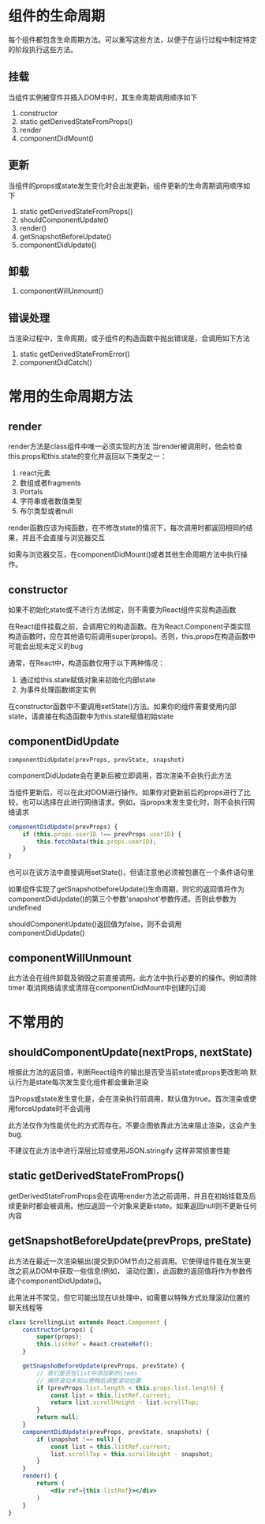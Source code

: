 # 组件的生命周期
每个组件都包含生命周期方法。可以重写这些方法，以便于在运行过程中制定特定的阶段执行这些方法。

## 挂载
当组件实例被穿件并插入DOM中时，其生命周期调用顺序如下
1. constructor
2. static getDerivedStateFromProps()
3. render
4. componentDidMount()

## 更新
当组件的props或state发生变化时会出发更新。组件更新的生命周期调用顺序如下
1. static getDerivedStateFromProps()
2. shouldComponentUpdate()
3. render()
4. getSnapshotBeforeUpdate()
5. componentDidUpdate()



## 卸载
1. componentWillUnmount()

## 错误处理
当渲染过程中，生命周期，或子组件的构造函数中抛出错误是，会调用如下方法
1. static getDerivedStateFromError()
2. componentDidCatch()


# 常用的生命周期方法

## render
render方法是class组件中唯一必须实现的方法
当render被调用时，他会检查this.props和this.state的变化并返回以下类型之一：
1. react元素
2. 数组或者fragments
3. Portals
4. 字符串或者数值类型
5. 布尔类型或者null

render函数应该为纯函数，在不修改state的情况下，每次调用时都返回相同的结果，并且不会直接与浏览器交互

如需与浏览器交互，在componentDidMount()或者其他生命周期方法中执行操作。

## constructor
如果不初始化state或不进行方法绑定，则不需要为React组件实现构造函数

在React组件挂载之前，会调用它的构造函数。在为React.Component子类实现构造函数时，应在其他语句前调用super(props)。否则，this.props在构造函数中可能会出现未定义的bug

通常，在React中，构造函数仅用于以下两种情况：
1. 通过给this.state赋值对象来初始化内部state
2. 为事件处理函数绑定实例

在constructor函数中不要调用setState()方法。如果你的组件需要使用内部state，请直接在构造函数中为this.state赋值初始state


## componentDidUpdate
`componentDidUpdate(prevProps, prevState, snapshot)`

componentDidUpdate会在更新后被立即调用，首次渲染不会执行此方法

当组件更新后，可以在此对DOM进行操作。如果你对更新前后的props进行了比较，也可以选择在此进行网络请求。例如，当props未发生变化时，则不会执行网络请求
```jsx
componentDidUpdate(prevProps) {
    if (this.props.userID !== prevProps.userID) {
        this.fetchData(this.props.userID);
    }
}
```

也可以在该方法中直接调用setState()，但请注意他必须被包裹在一个条件语句里

如果组件实现了getSnapshotbeforeUpdate()生命周期，则它的返回值将作为componentDidUpdate()的第三个参数'snapshot'参数传递。否则此参数为undefined

shouldComponentUpdate()返回值为false，则不会调用componentDidUpdate()


## componentWillUnmount

此方法会在组件卸载及销毁之前直接调用。此方法中执行必要的的操作。例如清除timer
取消网络请求或清除在componentDidMount中创建的订阅


# 不常用的

## shouldComponentUpdate(nextProps, nextState)
根据此方法的返回值，判断React组件的输出是否受当前state或props更改影响
默认行为是state每次发生变化组件都会重新渲染

当Props或state发生变化是，会在渲染执行前调用，默认值为true。首次渲染或使用forceUpdate时不会调用

此方法仅作为性能优化的方式而存在。不要企图依靠此方法来阻止渲染，这会产生bug.

不建议在此方法中进行深层比较或使用JSON.stringify 这样非常损害性能

## static getDerivedStateFromProps()
getDerivedStateFromProps会在调用render方法之前调用，并且在初始挂载及后续更新时都会被调用。他应返回一个对象来更新state。如果返回null则不更新任何内容

## getSnapshotBeforeUpdate(prevProps, preState)
此方法在最近一次渲染输出(提交到DOM节点)之前调用。它使得组件能在发生更改之前从DOM中获取一些信息(例如， 滚动位置)，此函数的返回值将作为参数传递个componentDidUpdate()。

此用法并不常见，但它可能出现在UI处理中，如需要以特殊方式处理滚动位置的聊天线程等

```jsx
class ScrollingList extends React.Component {
    constructor(props) {
        super(props);
        this.listRef = React.createRef();
    }

    getSnapshoBeforeUpdate(prevProps, prevState) {
        // 我们是否在list中添加新的items
        // 捕获滚动未知以便稍后调整滚动位置
        if (prevProps.list.length < this.props.list.length) {
            const list = this.listRef.current;
            return list.scrollHeight - list.scrollTop;
        }
        return null;
    }
    componentDidUpdate(prevProps, prevState, snapshots) {
        if (snapshot !== null) {
            const list = this.listRef.current;
            list.scrollTop = this.scrollHeight - snapshot;
        }
    }
    render() {
        return (
            <div ref={this.listRef}></div>
        )
    }
}
```